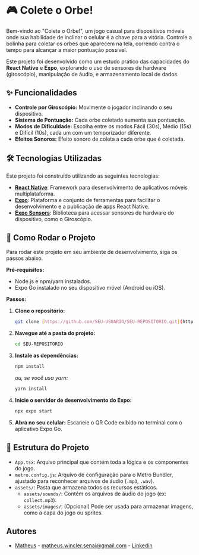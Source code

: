 # 🎮 Colete o Orbe!

Bem-vindo ao "Colete o Orbe!", um jogo casual para dispositivos móveis onde sua habilidade de inclinar o celular é a chave para a vitória. Controle a bolinha para coletar os orbes que aparecem na tela, correndo contra o tempo para alcançar a maior pontuação possível.

Este projeto foi desenvolvido como um estudo prático das capacidades do **React Native** e **Expo**, explorando o uso de sensores de hardware (giroscópio), manipulação de áudio, e armazenamento local de dados.

## ✨ Funcionalidades

* **Controle por Giroscópio:** Movimente o jogador inclinando o seu dispositivo.
* **Sistema de Pontuação:** Cada orbe coletado aumenta sua pontuação.
* **Modos de Dificuldade:** Escolha entre os modos Fácil (30s), Médio (15s) e Difícil (10s), cada um com um temporizador diferente.
* **Efeitos Sonoros:** Efeito sonoro de coleta a cada orbe que é coletada. 

## 🛠️ Tecnologias Utilizadas

Este projeto foi construído utilizando as seguintes tecnologias:

* **[React Native](https://reactnative.dev/)**: Framework para desenvolvimento de aplicativos móveis multiplataforma.
* **[Expo](https://expo.dev/)**: Plataforma e conjunto de ferramentas para facilitar o desenvolvimento e a publicação de apps React Native.
* **[Expo Sensors](https://docs.expo.dev/versions/latest/sdk/sensors/)**: Biblioteca para acessar sensores de hardware do dispositivo, como o Giroscópio.

## 🚀 Como Rodar o Projeto

Para rodar este projeto em seu ambiente de desenvolvimento, siga os passos abaixo.

**Pré-requisitos:**
* Node.js e npm/yarn instalados.
* Expo Go instalado no seu dispositivo móvel (Android ou iOS).

**Passos:**

1.  **Clone o repositório:**
    ```bash
    git clone [https://github.com/SEU-USUARIO/SEU-REPOSITORIO.git](https://github.com/SEU-USUARIO/SEU-REPOSITORIO.git)
    ```

2.  **Navegue até a pasta do projeto:**
    ```bash
    cd SEU-REPOSITORIO
    ```

3.  **Instale as dependências:**
    ```bash
    npm install
    ```
    *ou, se você usa yarn:*
    ```bash
    yarn install
    ```

4.  **Inicie o servidor de desenvolvimento do Expo:**
    ```bash
    npx expo start
    ```

5.  **Abra no seu celular:**
    Escaneie o QR Code exibido no terminal com o aplicativo Expo Go.

## 📂 Estrutura do Projeto

* `App.tsx`: Arquivo principal que contém toda a lógica e os componentes do jogo.
* `metro.config.js`: Arquivo de configuração para o Metro Bundler, ajustado para reconhecer arquivos de áudio (`.mp3`, `.wav`).
* `assets/`: Pasta que armazena todos os recursos estáticos.
    * `assets/sounds/`: Contém os arquivos de áudio do jogo (ex: `collect.mp3`).
    * `assets/images/`: (Opcional) Pode ser usada para armazenar imagens, como a capa do jogo ou sprites.

## Autores
- [Matheus](https://github.com/Matheus2614) - matheus.wincler.senai@gmail.com - [Linkedin](https://www.linkedin.com/in/matheus-wincler-968439315/)
